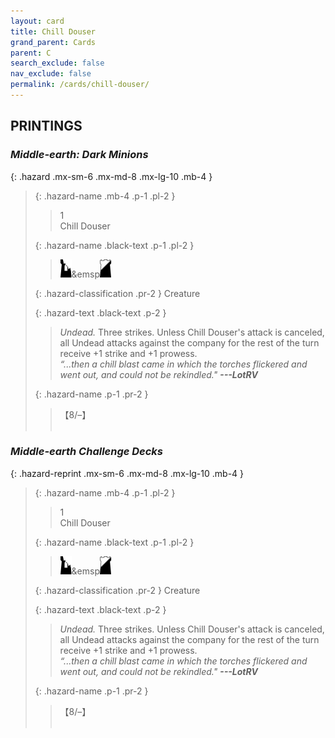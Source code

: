 ```yaml
---
layout: card
title: Chill Douser
grand_parent: Cards
parent: C
search_exclude: false
nav_exclude: false
permalink: /cards/chill-douser/
---
```


## PRINTINGS


### _Middle-earth: Dark Minions_

{: .hazard .mx-sm-6 .mx-md-8 .mx-lg-10 .mb-4 }
> {: .hazard-name .mb-4 .p-1 .pl-2 }
> > <div class="hazard-mp">1</div>
> > <div class="card-name">Chill Douser</div>
>
> {: .hazard-name .black-text .p-1 .pl-2 }
> > ![](/assets/images/ruinlair.svg)&emsp![](/assets/images/shadow-hold.svg)
>
> {: .hazard-classification .pr-2 }
> Creature
>
> {: .hazard-text .black-text .p-2 }
> > _Undead._ Three strikes. Unless Chill Douser's attack is canceled, all Undead attacks against the company for the rest of the turn receive +1 strike and +1 prowess.   <br>_“...then a chill blast came in which the torches flickered and went out, and could not be rekindled."_ ***---&#65279;LotRV*** 
>
> {: .hazard-name .p-1 .pr-2 }
> > <div class="card-shield">【8/&ndash;】</div>
> > <div class="card-corruption">&nbsp;</div>

### _Middle-earth Challenge Decks_

{: .hazard-reprint .mx-sm-6 .mx-md-8 .mx-lg-10 .mb-4 }
> {: .hazard-name .mb-4 .p-1 .pl-2 }
> > <div class="hazard-mp">1</div>
> > <div class="card-name">Chill Douser</div>
>
> {: .hazard-name .black-text .p-1 .pl-2 }
> > ![](/assets/images/ruinlair.svg)&emsp![](/assets/images/shadow-hold.svg)
>
> {: .hazard-classification .pr-2 }
> Creature
>
> {: .hazard-text .black-text .p-2 }
> > _Undead._ Three strikes. Unless Chill Douser's attack is canceled, all Undead attacks against the company for the rest of the turn receive +1 strike and +1 prowess.   <br>_“...then a chill blast came in which the torches flickered and went out, and could not be rekindled."_ ***---&#65279;LotRV*** 
>
> {: .hazard-name .p-1 .pr-2 }
> > <div class="card-shield">【8/&ndash;】</div>
> > <div class="card-corruption-white">&nbsp;</div>
